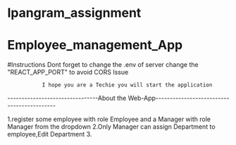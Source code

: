 ﻿# Ipangram_assignment

# Employee_management_App

#Instructions
Dont forget to change the .env of server
change the "REACT_APP_PORT" to avoid CORS Issue

               I hope you are a Techie you will start the application

--------------------------------About the Web-App-------------------------------------------

1.register some employee with role Employee and a Manager with role Manager from the dropdown
2.Only Manager can assign Department to employee,Edit Department 3.
